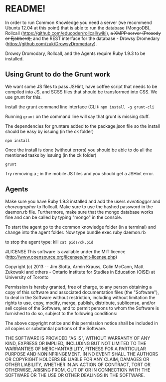 # README!

In order to run Common Knowledge you need a server (we recommend Ubuntu 12.04 at this point) that is able
to run the database (MongoDB),
Rollcall (https://github.com/educoder/rollcall/wiki),
~~a XMPP server (Prosody or Ejabberd),~~ and
the REST interface for the database - Drowsy Dromedary (https://github.com/zuk/DrowsyDromedary).

Drowsy Dromodary, Rollcall, and the Agents require Ruby 1.9.3 to be installed.

## Using Grunt to do the Grunt work
We want some JS files to pass JSHint, have coffee script that needs to be compiled into JS, and SCSS files that should
be transformed into CSS. We use grunt for this.

Install the grunt command line interface (CLI):
`npm install -g grunt-cli`

Running `grunt` on the command line will say that grunt is missing stuff.

The dependencies for gruntare added to the package.json file so the install should be easy by issuing (in the ck folder)

`npm install`

Once the install is done (without errors) you should be able to do all the mentioned tasks by issuing (in the ck folder)

`grunt`

Try removing a ; in the mobile JS files and you should get a JSHint error.

## Agents
Make sure you have Ruby 1.9.3 installed and add the users *eventlogger* and *choreographer* to Rollcall.
Make sure to use the hashed password in the daemon.rb file.
Furthermore, make sure that the mongo database works fine and can be called by typing "mongo" in the console.

To start the agent go to the common knowledge folder (in a terminal) and change into the agent folder. Now type
bundle exec ruby daemon.rb

to stop the agent type:
kill `cat pids/ck.pid`



#LICENSE
This software is available under the MIT licence (http://www.opensource.org/licenses/mit-license.php)

Copyright (c) 2013 -- Jim Slotta, Armin Krauss, Colin McCann, Matt Zukowski and others - Ontario Institute for Studies in Education (OISE) at University of Toronto

Permission is hereby granted, free of charge, to any person obtaining a copy of this software and associated documentation files (the "Software"), to deal in the Software without restriction, including without limitation the rights to use, copy, modify, merge, publish, distribute, sublicense, and/or sell copies of the Software, and to permit persons to whom the Software is furnished to do so, subject to the following conditions:

The above copyright notice and this permission notice shall be included in all copies or substantial portions of the Software.

THE SOFTWARE IS PROVIDED "AS IS", WITHOUT WARRANTY OF ANY KIND, EXPRESS OR IMPLIED, INCLUDING BUT NOT LIMITED TO THE WARRANTIES OF MERCHANTABILITY, FITNESS FOR A PARTICULAR PURPOSE AND NONINFRINGEMENT. IN NO EVENT SHALL THE AUTHORS OR COPYRIGHT HOLDERS BE LIABLE FOR ANY CLAIM, DAMAGES OR OTHER LIABILITY, WHETHER IN AN ACTION OF CONTRACT, TORT OR OTHERWISE, ARISING FROM, OUT OF OR IN CONNECTION WITH THE SOFTWARE OR THE USE OR OTHER DEALINGS IN THE SOFTWARE.
